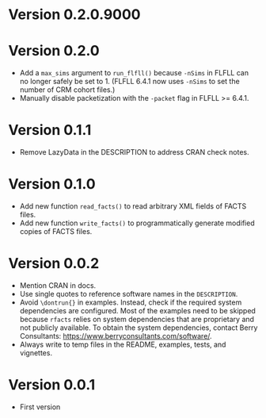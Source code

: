 # Version 0.2.0.9000



# Version 0.2.0

* Add a `max_sims` argument to `run_flfll()` because `-nSims` in FLFLL can no longer safely be set to 1. (FLFLL 6.4.1 now uses `-nSims` to set the number of CRM cohort files.)
* Manually disable packetization with the `-packet` flag in FLFLL >= 6.4.1.

# Version 0.1.1

* Remove LazyData in the DESCRIPTION to address CRAN check notes.

# Version 0.1.0

* Add new function `read_facts()` to read arbitrary XML fields of FACTS files.
* Add new function `write_facts()` to programmatically generate modified copies of FACTS files.

# Version 0.0.2

* Mention CRAN in docs.
* Use single quotes to reference software names in the `DESCRIPTION`.
* Avoid `\dontrun{}` in examples. Instead, check if the required system dependencies are configured. Most of the examples need to be skipped because `rfacts` relies on system dependencies that are proprietary and not publicly available. To obtain the system dependencies, contact Berry Consultants: <https://www.berryconsultants.com/software/>.
* Always write to temp files in the README, examples, tests, and vignettes.

# Version 0.0.1

* First version
